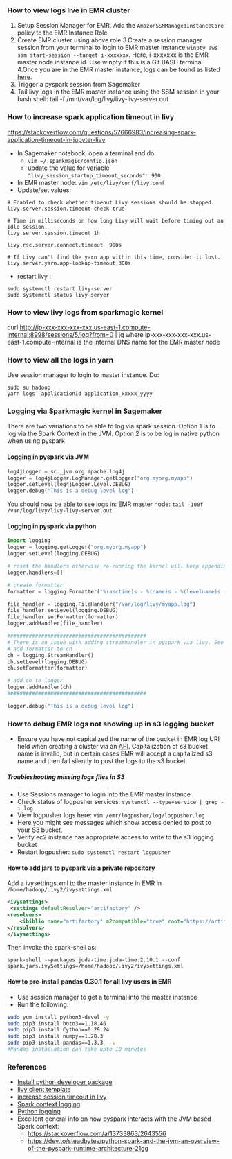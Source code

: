 ### How to view logs live in EMR cluster
1. Setup Session Manager for EMR. Add the `AmazonSSMManagedInstanceCore` policy to the EMR Instance Role.
2. Create EMR cluster using above role
3.Create a session manager session from your terminal to login to EMR master instance `winpty aws ssm start-session --target i-xxxxxxx`. Here, i-xxxxxxx is the EMR master node instance id. Use winpty if this is a Git BASH terminal
4.Once you are in the EMR master instance, logs can be found as listed [here](https://docs.aws.amazon.com/emr/latest/ManagementGuide/emr-manage-view-web-log-files.html). 
5. Trigger a pyspark session from Sagemaker
6. Tail livy logs in the EMR master instance using the SSM session in your bash shell: tail -f /mnt/var/log/livy/livy-livy-server.out

### How to increase spark application timeout in livy
https://stackoverflow.com/questions/57666983/increasing-spark-application-timeout-in-jupyter-livy
* In Sagemaker notebook, open a terminal and do: 
  * `vim ~/.sparkmagic/config.json`
  * update the value for variable `"livy_session_startup_timeout_seconds": 900`
* In EMR master node: `vim /etc/livy/conf/livy.conf`
* Update/set values: 
```
# Enabled to check whether timeout Livy sessions should be stopped.
livy.server.session.timeout-check true

# Time in milliseconds on how long Livy will wait before timing out an idle session.
livy.server.session.timeout 1h

livy.rsc.server.connect.timeout  900s

# If Livy can't find the yarn app within this time, consider it lost.
livy.server.yarn.app-lookup-timeout 300s

```
* restart livy : 
```
sudo systemctl restart livy-server
sudo systemctl status livy-server
```

### How to view livy logs from sparkmagic kernel
curl  http://ip-xxx-xxx-xxx-xxx.us-east-1.compute-internal:8998/sessions/5/log?from=0 | jq
where ip-xxx-xxx-xxx-xxx.us-east-1.compute-internal is the internal DNS name for the EMR master node
 ### How to view all the logs in yarn
 Use session manager to login to master instance. Do: 
 
 ```
sudo su hadoop
yarn logs -applicationId application_xxxxx_yyyy	
 ```
### Logging via Sparkmagic kernel in Sagemaker
There are two variations to be able to log via spark session. Option 1 is to log via the Spark Context in the JVM. Option 2 is to be log in native python when using pyspark
#### Logging in pyspark via JVM
```python
log4jLogger = sc._jvm.org.apache.log4j
logger = log4jLogger.LogManager.getLogger("org.myorg.myapp")
logger.setLevel(log4jLogger.Level.DEBUG)
logger.debug("This is a debug level log")
```
You should now be able to see logs in: EMR master node: `tail -100f /var/log/livy/livy-livy-server.out`

#### Logging in pyspark via python
```python
import logging
logger = logging.getLogger("org.myorg.myapp")
logger.setLevel(logging.DEBUG)

# reset the handlers otherwise re-running the kernel will keep appending the handlers
logger.handlers=[]

# create formatter
formatter = logging.Formatter('%(asctime)s - %(name)s - %(levelname)s - %(message)s')

file_handler = logging.FileHandler("/var/log/livy/myapp.log")
file_handler.setLevel(logging.DEBUG)
file_handler.setFormatter(formatter)
logger.addHandler(file_handler)

#############################################
# There is an issue with adding streamhandler in pyspark via livy. See https://issues.apache.org/jira/browse/LIVY-774 . The following does not work
# add formatter to ch
ch = logging.StreamHandler()
ch.setLevel(logging.DEBUG)
ch.setFormatter(formatter)

# add ch to logger
logger.addHandler(ch)
#############################################

logger.debug("This is a debug level log")


```
### How to debug EMR logs not showing up in s3 logging bucket
* Ensure you have not capitalized the name of the bucket in EMR log URI field when creating a cluster via an [API](https://docs.aws.amazon.com/emr/latest/ManagementGuide/emr-plan-debugging.html). Capitalization of s3 bucket name is invalid, but in certain cases EMR will accept a capitalized s3 name and then fail silently to post the logs to the s3 bucket
##### Troubleshooting missing logs files in S3
* Use Sessions manager to login into the EMR master instance
* Check status of logpusher services: `systemctl --type=service | grep -i log`
* View logpusher logs here: `vim /emr/logpusher/log/logpusher.log`
* Here you might see messages which show access denied to post to your S3 bucket. 
* Verify ec2 instance has appropriate access to write to the s3 logging bucket
* Restart logpusher: `sudo systemctl restart logpusher`

#### How to add jars to pyspark via a private repository
Add a ivysettings.xml to the master instance in EMR in `/home/hadoop/.ivy2/ivysettings.xml`
```xml
<ivysettings>
 <settings defaultResolver="artifactory" />
<resolvers>
    <ibiblio name="artifactory" m2compatible="true" root="https://artifactory.<your-org>.com/artifactory/libs-release"/>
</resolvers>
</ivysettings>
```
Then invoke the spark-shell as:
```
spark-shell --packages joda-time:joda-time:2.10.1 --conf spark.jars.ivySettings=/home/hadoop/.ivy2/ivysettings.xml
```
#### How to pre-install pandas 0.30.1 for all livy users in EMR
* Use session manager to get a terminal into the master instance
* Run the following:
```sh
sudo yum install python3-devel -y
sudo pip3 install boto3==1.18.46
sudo pip3 install Cython==0.29.24
sudo pip3 install numpy==1.20.3
sudo pip3 install pandas==1.3.3  -v
#Pandas installation can take upto 10 minutes

```
### References
* [Install python developer package](https://stackoverflow.com/a/21530768/2643556)
* [livy client template](https://github.com/cloudera/livy/blob/master/conf/livy-client.conf.template)
* [increase session timeout in livy](https://aws.amazon.com/premiumsupport/knowledge-center/emr-session-not-found-http-request-error/)
* [Spark context logging](https://stackoverflow.com/questions/25407550/how-do-i-log-from-my-python-spark-script)
* [Python logging](https://stackoverflow.com/a/13733863/2643556)
* Excellent general info on how pyspark interacts with the JVM based Spark context:
  * https://stackoverflow.com/a/13733863/2643556
  * https://dev.to/steadbytes/python-spark-and-the-jvm-an-overview-of-the-pyspark-runtime-architecture-21gg
